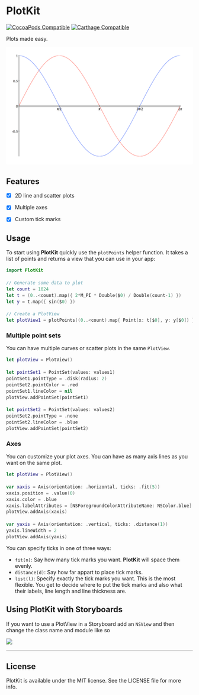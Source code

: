 # PlotKit

[![CocoaPods Compatible](https://img.shields.io/cocoapods/v/PlotKit.svg)](https://img.shields.io/cocoapods/v/PlotKit.svg)
[![Carthage Compatible](https://img.shields.io/badge/Carthage-compatible-4BC51D.svg?style=flat)](https://github.com/Carthage/Carthage)

Plots made easy.

![PlotKit Plot](example.png?raw=true "PlotKit Plot")

## Features

- [x] 2D line and scatter plots
- [x] Multiple axes
- [x] Custom tick marks


## Usage

To start using **PlotKit** quickly use the `plotPoints` helper function. It takes a list of points and returns a view that you can use in your app:


```swift
import PlotKit

// Generate some data to plot
let count = 1024
let t = (0..<count).map({ 2*M_PI * Double($0) / Double(count-1) })
let y = t.map({ sin($0) })

// Create a PlotView
let plotView1 = plotPoints((0..<count).map{ Point(x: t[$0], y: y[$0]) }, hTicks: .fit(6), vTicks: .fit(4))
```

### Multiple point sets

You can have multiple curves or scatter plots in the same `PlotView`.

```swift
let plotView = PlotView()

let pointSet1 = PointSet(values: values1)
pointSet1.pointType = .disk(radius: 2)
pointSet2.pointColor = .red
pointSet1.lineColor = nil
plotView.addPointSet(pointSet1)

let pointSet2 = PointSet(values: values2)
pointSet2.pointType = .none
pointSet2.lineColor = .blue
plotView.addPointSet(pointSet2)
```


### Axes

You can customize your plot axes. You can have as many axis lines as you want on the same plot.

```swift
let plotView = PlotView()

var xaxis = Axis(orientation: .horizontal, ticks: .fit(5))
xaxis.position = .value(0) 
xaxis.color = .blue
xaxis.labelAttributes = [NSForegroundColorAttributeName: NSColor.blue]
plotView.addAxis(xaxis)

var yaxis = Axis(orientation: .vertical, ticks: .distance(1))
yaxis.lineWidth = 2
plotView.addAxis(yaxis)
```

You can specify ticks in one of three ways:
 * `fit(n)`: Say how many tick marks you want. **PlotKit** will space them evenly.
 * `distance(d)`: Say how far appart to place tick marks.
 * `list(l)`: Specify exactly the tick marks you want. This is the most flexible. You get to decide where to put the tick marks and also what their labels, line length and line thickness are.


## Using PlotKit with Storyboards

If you want to use a PlotView in a Storyboard add an `NSView` and then change the class name and module like so

![](https://cloud.githubusercontent.com/assets/167236/15224508/a5f79d96-182e-11e6-8a1c-00b197042470.png)

---

## License

PlotKit is available under the MIT license. See the LICENSE file for more info.
